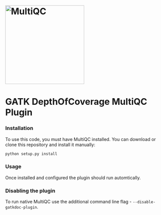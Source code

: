 # [<img src="docs/images/MultiQC_logo.png" width="250" title="MultiQC">](https://github.com/ewels/MultiQC)
# GATK DepthOfCoverage MultiQC Plugin

### Installation
To use this code, you must have MultiQC installed.
You can download or clone this repository and install it manually:

```bash
python setup.py install
```

### Usage
Once installed and configured the plugin should run automtically.


### Disabling the plugin

To run native MultiQC use the additional command line flag - `--disable-gatkdoc-plugin`. 
